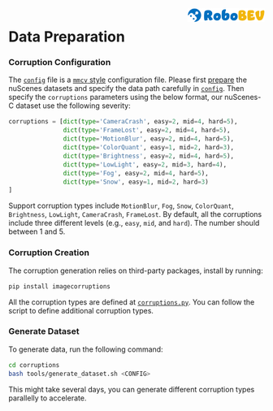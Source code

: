 <img src="../docs/figs/logo2.png" align="right" width="30%">

# Data Preparation

### Corruption Configuration

The [`config`](../corruptions/project/config/nuscenes_c.py) file is a [`mmcv` style](https://mmcv.readthedocs.io/en/latest/understand_mmcv/config.html) configuration file. Please first [prepare](./DATA_PREPARE.md) the nuScenes datasets and specify the data path carefully in [`config`](../corruptions/project/config/nuscenes_c.py). Then specify the `corruptions` parameters using the below format, our nuScenes-C dataset use the following severity: 

```python
corruptions = [dict(type='CameraCrash', easy=2, mid=4, hard=5),
               dict(type='FrameLost', easy=2, mid=4, hard=5),
               dict(type='MotionBlur', easy=2, mid=4, hard=5),
               dict(type='ColorQuant', easy=1, mid=2, hard=3),
               dict(type='Brightness', easy=2, mid=4, hard=5),
               dict(type='LowLight', easy=2, mid=3, hard=4),
               dict(type='Fog', easy=2, mid=4, hard=5),
               dict(type='Snow', easy=1, mid=2, hard=3)
]
```

Support corruption types include `MotionBlur`, `Fog`, `Snow`, `ColorQuant`, `Brightness`, `LowLight`, `CameraCrash`, `FrameLost`.  By default, all the corruptions include three different levels (e.g., `easy`, `mid`, and `hard`). The number should between 1 and 5.


### Corruption Creation

The corruption generation relies on third-party packages, install by running:

```bash
pip install imagecorruptions
```

All the corruption types are defined at [`corruptions.py`](../corruptions/project/mmdet3d_plugin/corruptions.py). You can follow the script to define additional corruption types.

### Generate Dataset

To generate data, run the following command:

```bash
cd corruptions
bash tools/generate_dataset.sh <CONFIG>
```

This might take several days, you can generate different corruption types parallelly to accelerate.

